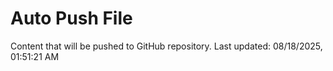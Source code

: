 # Auto Push File

Content that will be pushed to GitHub repository.
Last updated: 08/18/2025, 01:51:21 AM